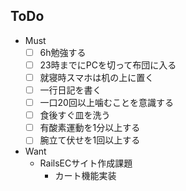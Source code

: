 ## ToDo
- Must
  - [ ] 6h勉強する
  - [ ] 23時までにPCを切って布団に入る
  - [ ] 就寝時スマホは机の上に置く
  - [ ] 一行日記を書く
  - [ ] 一口20回以上噛むことを意識する
  - [ ] 食後すぐ皿を洗う
  - [ ] 有酸素運動を1分以上する
  - [ ] 腕立て伏せを1回以上する
- Want
  - RailsECサイト作成課題
    - カート機能実装
